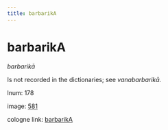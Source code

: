 ```yaml
---
title: barbarikA
---
```


# barbarikA

<i>barbarikā</i>  <div n="P" />Is not recorded in the dictionaries; see <i>vanabarbarikā.</i>

lnum: 178

image: [581](https://www.sanskrit-lexicon.uni-koeln.de/scans/csl-apidev/servepdf.php?dict=snp&page=581)

cologne link: [barbarikA](https://sanskrit-lexicon.uni-koeln.de/scans/csl-apidev/getword.php?dict=snp&key=barbarikA)

